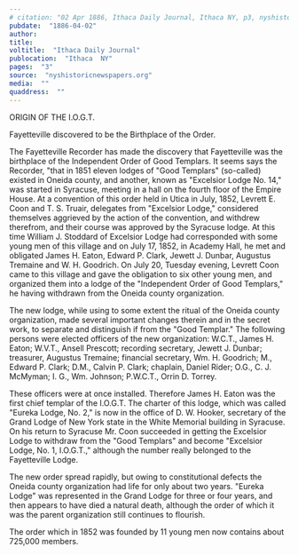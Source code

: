 ```yaml
---
# citation: "02 Apr 1886, Ithaca Daily Journal, Ithaca NY, p3, nyshistoricnewspapers.org."
pubdate:  "1886-04-02"
author: 
title: 
voltitle:  "Ithaca Daily Journal"
publocation:  "Ithaca  NY"
pages:  "3"
source:  "nyshistoricnewspapers.org"
media:  ""
quaddress:  ""
---
```

 
ORIGIN OF THE I.O.G.T.

Fayetteville discovered to be the Birthplace of the Order.

The Fayetteville Recorder has made the discovery that Fayetteville was the birthplace of the Independent Order of Good Templars. It seems says the Recorder, "that in 1851 eleven lodges of "Good Templars" (so-called) existed in Oneida county, and another, known as "Excelsior Lodge No. 14," was started in Syracuse, meeting in a hall on the fourth floor of the Empire House. At a convention of this order held in Utica in July, 1852, Levrett E. Coon and T. S. Truair, delegates from "Excelsior Lodge," considered themselves aggrieved by the action of the convention, and withdrew therefrom, and their course was approved by the Syracuse lodge. At this time William J. Stoddard of Excelsior Lodge had corresponded with some young men of this village and on July 17, 1852, in Academy Hall, he met and obligated James H. Eaton, Edward P. Clark, Jewett J. Dunbar, Augustus Tremaine and W. H. Goodrich. On July 20, Tuesday evening, Levrett Coon came to this village and gave the obligation to six other young men, and organized them into a lodge of the "Independent Order of Good Templars," he having withdrawn from the Oneida county organization.

The new lodge, while using to some extent the ritual of the Oneida county organization, made several important changes therein and in the secret work, to separate and distinguish if from the "Good Templar." The following persons were elected officers of the new organization: W.C.T., James H. Eaton; W.V.T., Ansell Prescott; recording secretary, Jewett J. Dunbar; treasurer, Augustus Tremaine; financial secretary, Wm. H. Goodrich; M., Edward P. Clark; D.M., Calvin P. Clark; chaplain, Daniel Rider; O.G., C. J. McMyman; I. G., Wm. Johnson; P.W.C.T., Orrin D. Torrey.

These officers were at once installed. Therefore James H. Eaton was the first chief templar of the I.O.G.T. The charter of this lodge, which was called "Eureka Lodge, No. 2," is now in the office of D. W. Hooker, secretary of the Grand Lodge of New York state in the White Memorial building in Syracuse. On his return to Syracuse Mr. Coon succeeded in getting the Excelsior Lodge to withdraw from the "Good Templars" and become "Excelsior Lodge, No. 1, I.O.G.T.," although the number really belonged to the Fayetteville Lodge.

The new order spread rapidly, but owing to constitutional defects the Oneida county organization had life for only about two years. "Eureka Lodge" was represented in the Grand Lodge for three or four years, and then appears to have died a natural death, although the order of which it was the parent organization still continues to flourish.

The order which in 1852 was founded by 11 young men now contains about 725,000 members.


